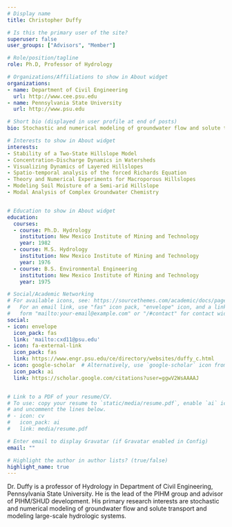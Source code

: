 ```yaml
---
# Display name
title: Christopher Duffy

# Is this the primary user of the site?
superuser: false
user_groups: ["Advisors", "Member"]

# Role/position/tagline
role: Ph.D, Professor of Hydrology

# Organizations/Affiliations to show in About widget
organizations:
- name: Department of Civil Engineering
  url: http://www.cee.psu.edu
- name: Pennsylvania State University
  url: http://www.psu.edu

# Short bio (displayed in user profile at end of posts)
bio: Stochastic and numerical modeling of groundwater flow and solute transport, modeling large-scale hydrologic systems.

# Interests to show in About widget
interests:
- Stability of a Two-State Hillslope Model
- Concentration-Discharge Dynamics in Watersheds
- Visualizing Dynamics of Layered Hillslopes
- Spatio-temporal analysis of the forced Richards Equation
- Theory and Numerical Experiments for Macroporous Hillslopes
- Modeling Soil Moisture of a Semi-arid Hillslope
- Modal Analysis of Complex Groundwater Chemistry


# Education to show in About widget
education:
  courses:
  - course: Ph.D. Hydrology
    institution: New Mexico Institute of Mining and Technology
    year: 1982
  - course: M.S. Hydrology
    institution: New Mexico Institute of Mining and Technology
    year: 1976
  - course: B.S. Environmental Engineering
    institution: New Mexico Institute of Mining and Technology
    year: 1975

# Social/Academic Networking
# For available icons, see: https://sourcethemes.com/academic/docs/page-builder/#icons
#   For an email link, use "fas" icon pack, "envelope" icon, and a link in the
#   form "mailto:your-email@example.com" or "/#contact" for contact widget.
social:
- icon: envelope
  icon_pack: fas
  link: 'mailto:cxd11@psu.edu'
- icon: fa-external-link
  icon_pack: fas
  link: https://www.engr.psu.edu/ce/directory/websites/duffy_c.html
- icon: google-scholar  # Alternatively, use `google-scholar` icon from `ai` icon pack
  icon_pack: ai
  link: https://scholar.google.com/citations?user=ggwV2WsAAAAJ


# Link to a PDF of your resume/CV.
# To use: copy your resume to `static/media/resume.pdf`, enable `ai` icons in `params.toml`,
# and uncomment the lines below.
# - icon: cv
#   icon_pack: ai
#   link: media/resume.pdf

# Enter email to display Gravatar (if Gravatar enabled in Config)
email: ""

# Highlight the author in author lists? (true/false)
highlight_name: true
---
```


Dr. Duffy is  a professor of Hydrology in Department of Civil Engineering, Pennsylvania State University.
He is the lead of the PIHM group and advisor of PIHM/SHUD development. His primary research interests are stochastic and numerical modeling of groundwater flow and solute transport and modeling large-scale hydrologic systems.
